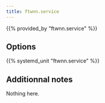 ```yaml
---
title: ftwnn.service
---
```


{{% provided_by "ftwnn.service" %}}

## Options

{{% systemd_unit "ftwnn.service" %}}

## Additionnal notes

Nothing here.